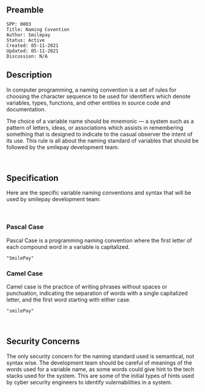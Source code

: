 ## Preamble

```
SPP: 0003
Title: Naming Covention
Author: Smilepay
Status: Active
Created: 05-11-2021
Updated: 05-11-2021
Discussion: N/A
```

## Description
In computer programming, a naming convention is a set of rules for choosing the character sequence to be used for identifiers which denote variables, types, functions, and other entities in source code and documentation.

The choice of a variable name should be mnemonic — a system such as a pattern of letters, ideas, or associations which assists in remembering something that is designed to indicate to the casual observer the intent of its use. This rule is all about the naming standard of variables that should be followed by the smilepay development team.
 

<br />

## Specification
Here are the specific variable naming conventions and syntax that will be used by smilepay development team:

<br />

### Pascal Case 
Pascal Case is a programming naming convention where the first letter of each compound word in a variable is capitalized.
```
"SmilePay"
```

### Camel Case
Camel case is the practice of writing phrases without spaces or punctuation, indicating the separation of words with a single capitalized letter, and the first word starting with either case.
```
"smilePay"
```

<br />

## Security Concerns
The only security concern for the naming standard used is semantical, not syntax wise. The development team should be careful of meanings of the words used for a variable name, as some words could give hint to the tech stacks used for the system. This are some of the initial types of hints used by cyber security engineers to identify vulernabilities in a system.
